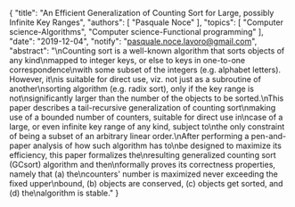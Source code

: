 {
    "title": "An Efficient Generalization of Counting Sort for Large, possibly Infinite Key Ranges",
    "authors": [
        "Pasquale Noce"
    ],
    "topics": [
        "Computer science-Algorithms",
        "Computer science-Functional programming"
    ],
    "date": "2019-12-04",
    "notify": "pasquale.noce.lavoro@gmail.com",
    "abstract": "\nCounting sort is a well-known algorithm that sorts objects of any kind\nmapped to integer keys, or else to keys in one-to-one correspondence\nwith some subset of the integers (e.g. alphabet letters). However, it\nis suitable for direct use, viz. not just as a subroutine of another\nsorting algorithm (e.g. radix sort), only if the key range is not\nsignificantly larger than the number of the objects to be sorted.\nThis paper describes a tail-recursive generalization of counting sort\nmaking use of a bounded number of counters, suitable for direct use in\ncase of a large, or even infinite key range of any kind, subject to\nthe only constraint of being a subset of an arbitrary linear order.\nAfter performing a pen-and-paper analysis of how such algorithm has to\nbe designed to maximize its efficiency, this paper formalizes the\nresulting generalized counting sort (GCsort) algorithm and then\nformally proves its correctness properties, namely that (a) the\ncounters' number is maximized never exceeding the fixed upper\nbound, (b) objects are conserved, (c) objects get sorted, and (d) the\nalgorithm is stable."
}
